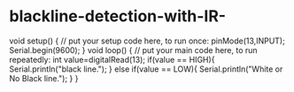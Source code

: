 # blackline-detection-with-IR-
void setup() { 
// put your setup code here, to run once:
pinMode(13,INPUT); 
Serial.begin(9600); 
} 
void loop() { 
// put your main code here, to run repeatedly: 
int value=digitalRead(13); 
if(value == HIGH){ 
Serial.println("black line."); 
} 
else if(value == LOW){ 
Serial.println("White or No Black line."); 
} 
}

